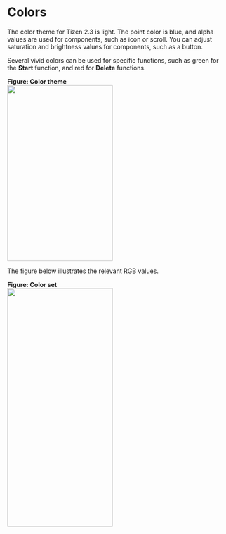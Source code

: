 # Colors

The color theme for Tizen 2.3 is light. The point color is blue, and alpha values are used for components, such as icon or scroll. You can adjust saturation and brightness values for components, such as a button.

Several vivid colors can be used for specific functions, such as green for the **Start** function, and red for **Delete** functions.

 

**Figure: Color theme**  
<img alt="" height="400" src="media/colors_phone_log_01_2.png" width="240" />
 

The figure below illustrates the relevant RGB values.

 

**Figure: Color set**  
<img alt="" height="542" src="media/colors_colorset.png" width="240" />
